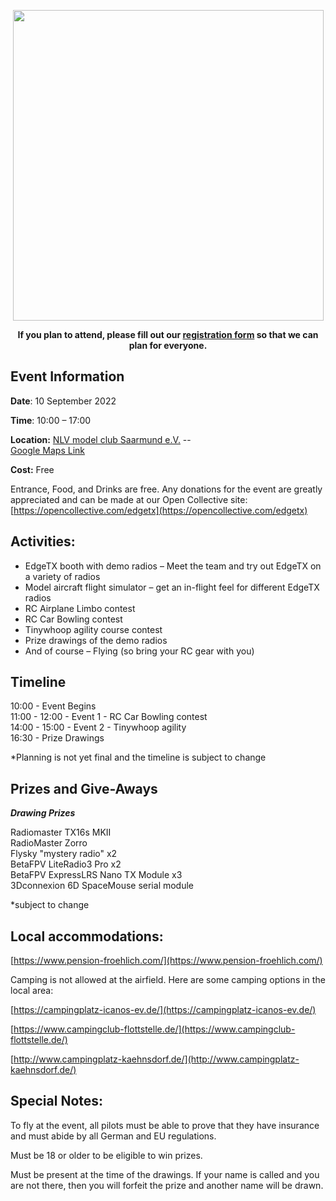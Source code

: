 <p></p> 
<p align="center">
<a><img src="https://github.com/phileville/edgetx.github.io/blob/master/images/ETXFEST.png?raw=true" align="center" width="497"></a>
</P>

<p align="center"><strong>If you plan to attend, please fill out our <a href="https://forms.gle/m2vYJsB1rYBU3pMh6">registration form</a> so that we can plan for everyone.</strong>
</p>

## **Event Information**

**Date**: 10 September 2022

**Time**: 10:00 – 17:00

**Location:** [NLV model club Saarmund e.V.](http://www.nlvms.de/) --  
[Google Maps Link](https://goo.gl/maps/Apm9M4Xu2A2UBwNLA)

**Cost:** Free

Entrance, Food, and Drinks are free.  Any donations for the event are greatly appreciated and can be made at our Open Collective site: [https://opencollective.com/edgetx](https://opencollective.com/edgetx)

## **Activities:**

- EdgeTX booth with demo radios – Meet the team and try out EdgeTX on a variety of radios
- Model aircraft flight simulator – get an in-flight feel for different EdgeTX radios
- RC Airplane Limbo contest
- RC Car Bowling contest
- Tinywhoop agility course contest
- Prize drawings of the demo radios
- And of course – Flying (so bring your RC gear with you)

## Timeline

10:00 - Event Begins<br/>
11:00 - 12:00 - Event 1 - RC Car Bowling contest<br/>
14:00 - 15:00 - Event 2 - Tinywhoop agility<br/>
16:30 - Prize Drawings<br/>

*Planning is not yet final and the timeline is subject to change

## Prizes and Give-Aways

***Drawing Prizes***

Radiomaster TX16s MKII<br/>
RadioMaster Zorro<br/>
Flysky "mystery radio" x2<br/>
BetaFPV LiteRadio3 Pro x2<br/>
BetaFPV ExpressLRS Nano TX Module x3<br/>
3Dconnexion 6D SpaceMouse serial module<br/>

*subject to change

## **Local accommodations:**

[https://www.pension-froehlich.com/](https://www.pension-froehlich.com/)

Camping is not allowed at the airfield. Here are some camping options in the local area:

[https://campingplatz-icanos-ev.de/](https://campingplatz-icanos-ev.de/)

[https://www.campingclub-flottstelle.de/](https://www.campingclub-flottstelle.de/)

[http://www.campingplatz-kaehnsdorf.de/](http://www.campingplatz-kaehnsdorf.de/)

## **Special Notes:**

To fly at the event, all pilots must be able to prove that they have insurance and must abide by all German and EU regulations.

Must be 18 or older to be eligible to win prizes.

Must be present at the time of the drawings. If your name is called and you are not there, then you will forfeit the prize and another name will be drawn.